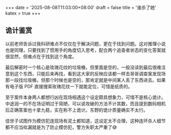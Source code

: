 +++
date = '2025-08-08T11:03:00+08:00'
draft = false
title = '谁杀了她'
katex = true
+++

## 诡计鉴赏

以前老师告诉过我科研难点不仅仅在于解决问题，更在于找到问题。这对推理小说也是同理，只要找到了惯用手的角度切入思考，配合两个追查者状态的变化答案就很显然，但难点在于找到这个角度。

最后解密时一个核心是玫瑰花纹的垃圾桶，但里面是空的，一般没读到最后很难注意到这个东西，只能后来再找，看到这大家的反映应该都一样去哥哥调查案发现场那一段找垃圾桶，但那个时候也是空的，那肯定就是中间某人丢了东西进去。如果有电子版 PDF 直接搜索玫瑰花纹一下就能定位，可惜是纸质的。

至于案件本身两人都想行凶在现场相遇这个设定颇具想象力，可惜不是核心诡计。中途润一的不在场证明过于简陋，可以说攻破的方法不计其数，而且提到数码相机后正确答案也十拿九稳，实在称不上诡计。东野的诡计质量确实不太行。

佳世子试图作为模仿犯连现场有泥土都知道，这设定太不合理，这种连环杀人细节都不应当纰漏就是为了防止模仿犯，警方失职太严重了😅